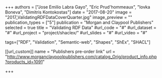 +++
authors = ["Jose Emilio Labra Gayo", "Eric Prud'hommeaux", "Iovka Boneva", "Dimitris Kontokostas"]
date = "2017-08-20"
image = "2017_ValidatingRDFDataCoverQuarter.jpg"
image_preview = ""
publication_types = ["5"]
publication = "Morgan and Claypool Publishers"
selected = true
title = "Validating RDF Data"
#url_code = "#"
#url_dataset = "#"
#url_project = "project/shaclex/"
#url_slides = "#"
#url_video = "#"

tags=["RDF", "Validation", "Semantic-web", "Shapes", "ShEx", "SHACL"]

[[url_custom]]
name = "Publishers pre-order link"
url = "http://www.morganclaypoolpublishers.com/catalog_Orig/product_info.php?products_id=1091"

+++

